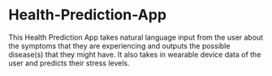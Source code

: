 # Health-Prediction-App
This Health Prediction App takes natural language input from the user about the symptoms that they are experiencing and outputs the possible disease(s) that they might have. It also takes in wearable device data of the user and predicts their stress levels.

